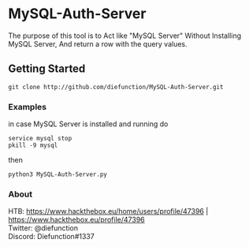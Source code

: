# MySQL-Auth-Server

The purpose of this tool is to Act like "MySQL Server" Without Installing MySQL Server, And return a row with the query values.

## Getting Started

```
git clone http://github.com/diefunction/MySQL-Auth-Server.git
```

### Examples
in case MySQL Server is installed and running do
```
service mysql stop
pkill -9 mysql
```
then
```
python3 MySQL-Auth-Server.py
```

### About

HTB: https://www.hackthebox.eu/home/users/profile/47396 | https://www.hackthebox.eu/profile/47396 <br />
Twitter: @diefunction <br />
Discord: Diefunction#1337
